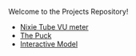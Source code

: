
Welcome to the Projects Repository!

- [Nixie Tube VU meter](vumeter.md)
- [The Puck](puck.md)
- [Interactive Model](gnw.md)

